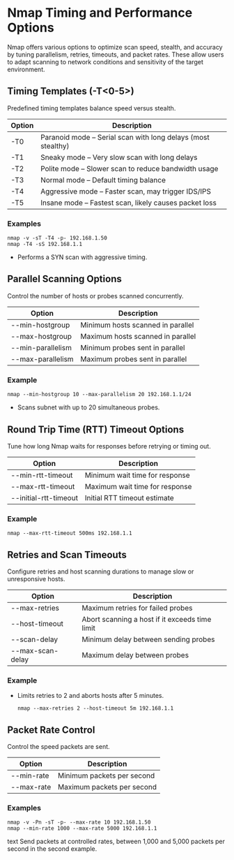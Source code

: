 # Nmap Timing and Performance Options

Nmap offers various options to optimize scan speed, stealth, and accuracy by tuning parallelism, retries, timeouts, and packet rates. These allow users to adapt scanning to network conditions and sensitivity of the target environment.

## Timing Templates (-T<0-5>)

Predefined timing templates balance speed versus stealth.

| Option | Description                                                     |
|--------|-----------------------------------------------------------------|
| -T0    | Paranoid mode – Serial scan with long delays (most stealthy)    |
| -T1    | Sneaky mode – Very slow scan with long delays                   |
| -T2    | Polite mode – Slower scan to reduce bandwidth usage             |
| -T3    | Normal mode – Default timing balance                            |
| -T4    | Aggressive mode – Faster scan, may trigger IDS/IPS              |
| -T5    | Insane mode – Fastest scan, likely causes packet loss           |

### Examples

    nmap -v -sT -T4 -p- 192.168.1.50
    nmap -T4 -sS 192.168.1.1


- Performs a SYN scan with aggressive timing.

## Parallel Scanning Options

Control the number of hosts or probes scanned concurrently.

| Option              | Description                         |
|---------------------|-------------------------------------|
| --min-hostgroup     | Minimum hosts scanned in parallel   |
| --max-hostgroup     | Maximum hosts scanned in parallel   |
| --min-parallelism   | Minimum probes sent in parallel     |
| --max-parallelism   | Maximum probes sent in parallel     |

### Example

    nmap --min-hostgroup 10 --max-parallelism 20 192.168.1.1/24

- Scans subnet with up to 20 simultaneous probes.

## Round Trip Time (RTT) Timeout Options

Tune how long Nmap waits for responses before retrying or timing out.

| Option                | Description                        |
|-----------------------|------------------------------------|
| --min-rtt-timeout     | Minimum wait time for response     |
| --max-rtt-timeout     | Maximum wait time for response     |
| --initial-rtt-timeout | Initial RTT timeout estimate       |

### Example

    nmap --max-rtt-timeout 500ms 192.168.1.1

## Retries and Scan Timeouts

Configure retries and host scanning durations to manage slow or unresponsive hosts.

| Option           | Description                                  |
|------------------|----------------------------------------------|
| --max-retries    | Maximum retries for failed probes            |
| --host-timeout   | Abort scanning a host if it exceeds time limit |
| --scan-delay     | Minimum delay between sending probes         |
| --max-scan-delay | Maximum delay between probes                 |

### Example

- Limits retries to 2 and aborts hosts after 5 minutes.

      nmap --max-retries 2 --host-timeout 5m 192.168.1.1

## Packet Rate Control

Control the speed packets are sent.

| Option      | Description                    |
|-------------|-------------------------------|
| --min-rate  | Minimum packets per second     |
| --max-rate  | Maximum packets per second     |

### Examples

    nmap -v -Pn -sT -p- --max-rate 10 192.168.1.50
    nmap --min-rate 1000 --max-rate 5000 192.168.1.1

text
Send packets at controlled rates, between 1,000 and 5,000 packets per second in the second example.
